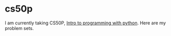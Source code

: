 # cs50p

I am currently taking CS50P, [Intro to programming with python](https://cs50.harvard.edu/python/2022/psets/). Here are my problem sets.